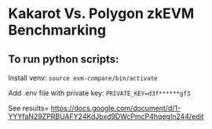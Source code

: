 # Kakarot Vs. Polygon zkEVM Benchmarking

## To run python scripts:

Install venv:
`source evm-compare/bin/activate`

Add .env file with private key:
`PRIVATE_KEY=d3f******gf3`

See results= https://docs.google.com/document/d/1-YYYfaN29ZPRBUAFY24KdJbxd9DWcPmcP4hqegIn244/edit
